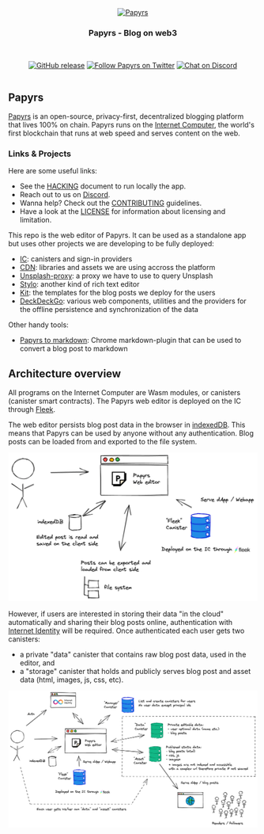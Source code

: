 <div align="center" style="display:flex;flex-direction:column;">
  <a href="https://papy.rs/">
    <img src="https://github.com/papyrs/papyrs/raw/main/static/icons/icon-256x256.png" width="140px" alt="Papyrs" role="presentation" />
  </a>

  <h3>Papyrs - Blog on web3</h3>

  <br/>

[![GitHub release](https://img.shields.io/github/release/papyrs/papyrs/all?logo=GitHub&style=flat-square)](https://github.com/papyrs/papyrs/releases/latest)
[![Follow Papyrs on Twitter](https://img.shields.io/twitter/follow/papyrsapp.svg?label=follow+papyrs&logo=twitter&style=flat-square)](https://twitter.com/PapyrsApp)
[![Chat on Discord](https://img.shields.io/badge/chat-Discord-lightgrey?logo=Discord&style=flat-square)](https://discord.gg/EV76WqDuZW)

</div>

## Papyrs

[Papyrs] is an open-source, privacy-first, decentralized blogging platform that lives 100% on chain. Papyrs runs on the [Internet Computer](https://smartcontracts.org/), the world's first blockchain that runs at web speed and serves content on the web.

### Links & Projects

Here are some useful links:

- See the [HACKING](HACKING.md) document to run locally the app.
- Reach out to us on [Discord](https://discord.gg/EV76WqDuZW).
- Wanna help? Check out the [CONTRIBUTING](CONTRIBUTING.md) guidelines.
- Have a look at the [LICENSE](LICENSE.md) for information about licensing and limitation.

This repo is the web editor of Papyrs. It can be used as a standalone app but uses other projects we are developing to be fully deployed:

- [IC](https://github.com/papyrs/ic): canisters and sign-in providers
- [CDN](https://github.com/papyrs/cdn): libraries and assets we are using accross the platform
- [Unsplash-proxy](https://github.com/papyrs/unsplash-proxy): a proxy we have to use to query Unsplash
- [Stylo](https://github.com/papyrs/stylo): another kind of rich text editor
- [Kit](https://github.com/papyrs/kit): the templates for the blog posts we deploy for the users
- [DeckDeckGo](https://github.com/deckgo/deckdeckgo/): various web components, utilities and the providers for the offline persistence and synchronization of the data

Other handy tools:

- [Papyrs to markdown](https://chrome.google.com/webstore/detail/papyrs-to-markdown/caacmbgdcjpdpmccocmbiljodkbkjglh): Chrome markdown-plugin that can be used to convert a blog post to markdown

## Architecture overview

All programs on the Internet Computer are Wasm modules, or canisters (canister smart contracts). The Papyrs web editor is deployed on the IC through [Fleek](https://fleek.co).

The web editor persists blog post data in the browser in [indexedDB](https://developer.mozilla.org/fr/docs/Web/API/IndexedDB_API). This means that Papyrs can be used by anyone without any authentication. Blog posts can be loaded from and exported to the file system.

![Architecture with offline data only](/docs/papyrs-architecture-offline.png) <!-- this is an excalidraw.com image, source is docs/papyrs-architecture -->

However, if users are interested in storing their data "in the cloud" automatically and sharing their blog posts online, authentication with [Internet Identity](https://identity.ic0.app/) will be required. Once authenticated each user gets two canisters:

- a private "data" canister that contains raw blog post data, used in the editor, and
- a "storage" canister that holds and publicly serves blog post and asset data (html, images, js, css, etc).

![Architecture with online canisters](/docs/papyrs-architecture-ic.png) <!-- this is an excalidraw.com image, source is docs/papyrs-architecture -->

[papyrs]: https://app.papy.rs

